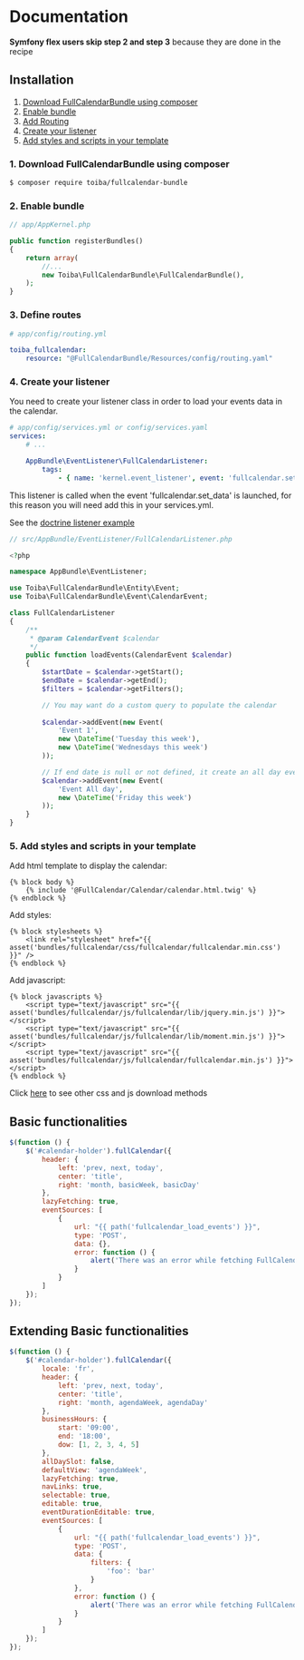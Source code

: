 # Documentation

**Symfony flex users skip step 2 and step 3** because they are done in the recipe

## Installation

1. [Download FullCalendarBundle using composer](#1-download-fullcalendarbundle-using-composer)
2. [Enable bundle](#2-enable-bundle)
3. [Add Routing](#3-define-routes)
4. [Create your listener](#4-create-your-listener)
5. [Add styles and scripts in your template](#5-add-styles-and-scripts-in-your-template)

### 1. Download FullCalendarBundle using composer

```sh
$ composer require toiba/fullcalendar-bundle
```

### 2. Enable bundle

```php
// app/AppKernel.php

public function registerBundles()
{
    return array(
        //...
        new Toiba\FullCalendarBundle\FullCalendarBundle(),
    );
}
```

### 3. Define routes

```yaml
# app/config/routing.yml

toiba_fullcalendar:
    resource: "@FullCalendarBundle/Resources/config/routing.yaml"
```

### 4. Create your listener
You need to create your listener class in order to load your events data in the calendar.

```yaml
# app/config/services.yml or config/services.yaml
services:
    # ...

    AppBundle\EventListener\FullCalendarListener:
        tags:
            - { name: 'kernel.event_listener', event: 'fullcalendar.set_data', method: loadEvents }
```

This listener is called when the event 'fullcalendar.set_data' is launched, for this reason you will need add this in your services.yml.

See the [doctrine listener example](doctrine-listener.md)

```php
// src/AppBundle/EventListener/FullCalendarListener.php

<?php

namespace AppBundle\EventListener;

use Toiba\FullCalendarBundle\Entity\Event;
use Toiba\FullCalendarBundle\Event\CalendarEvent;

class FullCalendarListener
{
    /**
     * @param CalendarEvent $calendar
     */
    public function loadEvents(CalendarEvent $calendar)
    {
        $startDate = $calendar->getStart();
        $endDate = $calendar->getEnd();
        $filters = $calendar->getFilters();

        // You may want do a custom query to populate the calendar
        
        $calendar->addEvent(new Event(
            'Event 1',
            new \DateTime('Tuesday this week'),
            new \DateTime('Wednesdays this week')
        ));

        // If end date is null or not defined, it create an all day event
        $calendar->addEvent(new Event(
            'Event All day',
            new \DateTime('Friday this week')
        ));
    }
}
```

### 5. Add styles and scripts in your template

Add html template to display the calendar:

```twig
{% block body %}
    {% include '@FullCalendar/Calendar/calendar.html.twig' %}
{% endblock %}
```

Add styles:

```twig
{% block stylesheets %}
    <link rel="stylesheet" href="{{ asset('bundles/fullcalendar/css/fullcalendar/fullcalendar.min.css') }}" />
{% endblock %}
```

Add javascript:

```twig
{% block javascripts %}
    <script type="text/javascript" src="{{ asset('bundles/fullcalendar/js/fullcalendar/lib/jquery.min.js') }}"></script>
    <script type="text/javascript" src="{{ asset('bundles/fullcalendar/js/fullcalendar/lib/moment.min.js') }}"></script>
    <script type="text/javascript" src="{{ asset('bundles/fullcalendar/js/fullcalendar/fullcalendar.min.js') }}"></script>
{% endblock %}
```

Click [here](https://fullcalendar.io/download) to see other css and js download methods

## Basic functionalities

```js
$(function () {
    $('#calendar-holder').fullCalendar({
        header: {
            left: 'prev, next, today',
            center: 'title',
            right: 'month, basicWeek, basicDay'
        },
        lazyFetching: true,
        eventSources: [
            {
                url: "{{ path('fullcalendar_load_events') }}",
                type: 'POST',
                data: {},
                error: function () {
                    alert('There was an error while fetching FullCalendar!');
                }
            }
        ]
    });
});
```

## Extending Basic functionalities

```js
$(function () {
    $('#calendar-holder').fullCalendar({
        locale: 'fr',
        header: {
            left: 'prev, next, today',
            center: 'title',
            right: 'month, agendaWeek, agendaDay'
        },
        businessHours: {
            start: '09:00',
            end: '18:00',
            dow: [1, 2, 3, 4, 5]
        },
        allDaySlot: false,
        defaultView: 'agendaWeek',
        lazyFetching: true,
        navLinks: true,
        selectable: true,
        editable: true,
        eventDurationEditable: true,
        eventSources: [
            {
                url: "{{ path('fullcalendar_load_events') }}",
                type: 'POST',
                data: {
                    filters: {
                        'foo': 'bar'
                    }
                },
                error: function () {
                    alert('There was an error while fetching FullCalendar!');
                }
            }
        ]
    });
});
```
